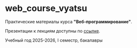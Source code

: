 # web_course_vyatsu
Практические материалы курса **"Веб-программирование"**.

Презентации к лекциям доступны по [ссылке](https://drive.google.com/drive/folders/17htvvESkMEtddt9ZtdGiJzAOrYZVap4R?usp=sharing).

Учебный год 2025-2026, I семестр, бакалавры
